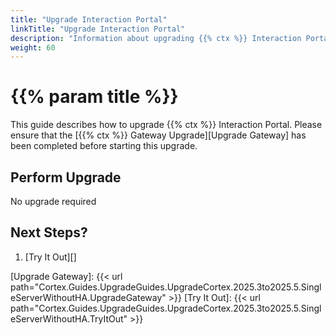 ```yaml
---
title: "Upgrade Interaction Portal"
linkTitle: "Upgrade Interaction Portal"
description: "Information about upgrading {{% ctx %}} Interaction Portal."
weight: 60
---
```


# {{% param title %}}

This guide describes how to upgrade {{% ctx %}} Interaction Portal. Please ensure that the [{{% ctx %}} Gateway Upgrade][Upgrade Gateway] has been completed before starting this upgrade.

## Perform Upgrade

No upgrade required

## Next Steps?

1. [Try It Out][]

[Upgrade Gateway]: {{< url path="Cortex.Guides.UpgradeGuides.UpgradeCortex.2025.3to2025.5.SingleServerWithoutHA.UpgradeGateway" >}}
[Try It Out]: {{< url path="Cortex.Guides.UpgradeGuides.UpgradeCortex.2025.3to2025.5.SingleServerWithoutHA.TryItOut" >}}
